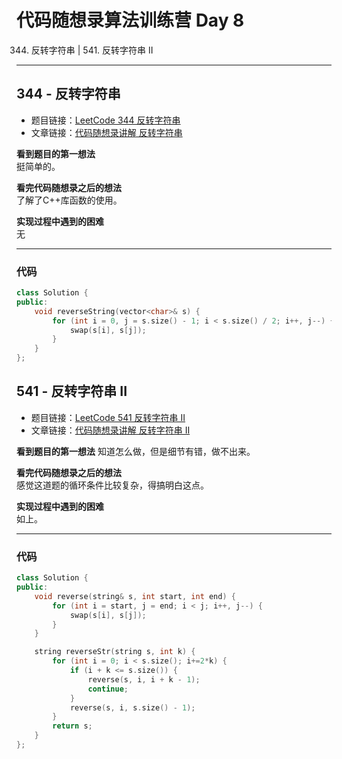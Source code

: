 # 代码随想录算法训练营 Day 8
344. 反转字符串 | 541. 反转字符串 II

---

## 344 - 反转字符串
* 题目链接：[LeetCode 344 反转字符串](https://leetcode.cn/problems/reverse-string/)
* 文章链接：[代码随想录讲解 反转字符串](https://programmercarl.com/0344.%E5%8F%8D%E8%BD%AC%E5%AD%97%E7%AC%A6%E4%B8%B2.html)

**看到题目的第一想法**  
挺简单的。

**看完代码随想录之后的想法**  
了解了C++库函数的使用。

**实现过程中遇到的困难**  
无

---

### 代码
```cpp
class Solution {
public:
    void reverseString(vector<char>& s) {
        for (int i = 0, j = s.size() - 1; i < s.size() / 2; i++, j--) {
            swap(s[i], s[j]);
        }
    }
};
```

## 541 - 反转字符串 II
* 题目链接：[LeetCode 541 反转字符串 II](https://leetcode.cn/problems/reverse-string-ii/)
* 文章链接：[代码随想录讲解 反转字符串 II](https://programmercarl.com/0541.%E5%8F%8D%E8%BD%AC%E5%AD%97%E7%AC%A6%E4%B8%B2II.html)

**看到题目的第一想法**
知道怎么做，但是细节有错，做不出来。  

**看完代码随想录之后的想法**  
感觉这道题的循环条件比较复杂，得搞明白这点。

**实现过程中遇到的困难**  
如上。

---

### 代码
```cpp
class Solution {
public:
    void reverse(string& s, int start, int end) {
        for (int i = start, j = end; i < j; i++, j--) {
            swap(s[i], s[j]);
        }
    }

    string reverseStr(string s, int k) {
        for (int i = 0; i < s.size(); i+=2*k) {
            if (i + k <= s.size()) {
                reverse(s, i, i + k - 1);
                continue;
            }
            reverse(s, i, s.size() - 1);
        }
        return s;
    }
};
```